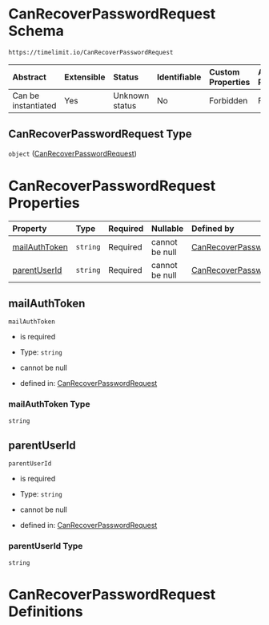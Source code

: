 # CanRecoverPasswordRequest Schema

```txt
https://timelimit.io/CanRecoverPasswordRequest
```



| Abstract            | Extensible | Status         | Identifiable | Custom Properties | Additional Properties | Access Restrictions | Defined In                                                                                            |
| :------------------ | :--------- | :------------- | :----------- | :---------------- | :-------------------- | :------------------ | :---------------------------------------------------------------------------------------------------- |
| Can be instantiated | Yes        | Unknown status | No           | Forbidden         | Forbidden             | none                | [CanRecoverPasswordRequest.schema.json](CanRecoverPasswordRequest.schema.json "open original schema") |

## CanRecoverPasswordRequest Type

`object` ([CanRecoverPasswordRequest](canrecoverpasswordrequest.md))

# CanRecoverPasswordRequest Properties

| Property                        | Type     | Required | Nullable       | Defined by                                                                                                                                                    |
| :------------------------------ | :------- | :------- | :------------- | :------------------------------------------------------------------------------------------------------------------------------------------------------------ |
| [mailAuthToken](#mailauthtoken) | `string` | Required | cannot be null | [CanRecoverPasswordRequest](canrecoverpasswordrequest-properties-mailauthtoken.md "https://timelimit.io/CanRecoverPasswordRequest#/properties/mailAuthToken") |
| [parentUserId](#parentuserid)   | `string` | Required | cannot be null | [CanRecoverPasswordRequest](canrecoverpasswordrequest-properties-parentuserid.md "https://timelimit.io/CanRecoverPasswordRequest#/properties/parentUserId")   |

## mailAuthToken



`mailAuthToken`

* is required

* Type: `string`

* cannot be null

* defined in: [CanRecoverPasswordRequest](canrecoverpasswordrequest-properties-mailauthtoken.md "https://timelimit.io/CanRecoverPasswordRequest#/properties/mailAuthToken")

### mailAuthToken Type

`string`

## parentUserId



`parentUserId`

* is required

* Type: `string`

* cannot be null

* defined in: [CanRecoverPasswordRequest](canrecoverpasswordrequest-properties-parentuserid.md "https://timelimit.io/CanRecoverPasswordRequest#/properties/parentUserId")

### parentUserId Type

`string`

# CanRecoverPasswordRequest Definitions
